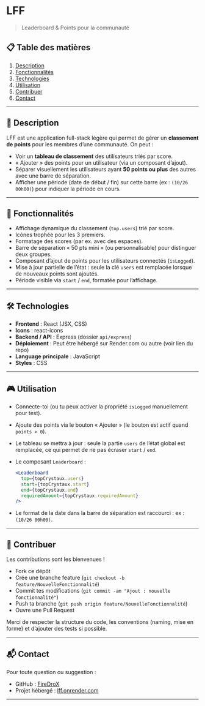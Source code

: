 # LFF

> Leaderboard & Points pour la communauté

## 📋 Table des matières

1. [Description](#description)
2. [Fonctionnalités](#fonctionnalités)
3. [Technologies](#technologies)
4. [Utilisation](#utilisation)
5. [Contribuer](#contribuer)
6. [Contact](#contact)

---

## 🚀 Description

LFF est une application full-stack légère qui permet de gérer un **classement de points** pour les membres d’une communauté.
On peut :

- Voir un **tableau de classement** des utilisateurs triés par score.
- « Ajouter » des points pour un utilisateur (via un composant d’ajout).
- Séparer visuellement les utilisateurs ayant **50 points ou plus** des autres avec une barre de séparation.
- Afficher une période (date de début / fin) sur cette barre (ex : `(10/26 00h00)`) pour indiquer la période en cours.

---

## 🧩 Fonctionnalités

- Affichage dynamique du classement (`top.users`) trié par score.
- Icônes trophée pour les 3 premiers.
- Formatage des scores (par ex. avec des espaces).
- Barre de séparation « 50 pts mini » (ou personnalisable) pour distinguer deux groupes.
- Composant d’ajout de points pour les utilisateurs connectés (`isLogged`).
- Mise à jour partielle de l’état : seule la clé `users` est remplacée lorsque de nouveaux points sont ajoutés.
- Période visible via `start` / `end`, formatée pour l’affichage.

---

## 🛠️ Technologies

- **Frontend** : React (JSX, CSS)
- **Icons** : react-icons
- **Backend / API** : Express (dossier `api/express`)
- **Déploiement** : Peut être hébergé sur Render.com ou autre (voir lien du repo)
- **Language principale** : JavaScript
- **Styles** : CSS

---

## 🎮 Utilisation

- Connecte-toi (ou tu peux activer la propriété `isLogged` manuellement pour test).
- Ajoute des points via le bouton « Ajouter » (le bouton est actif quand `points > 0`).
- Le tableau se mettra à jour : seule la partie `users` de l’état global est remplacée, ce qui permet de ne pas écraser `start` / `end`.
- Le composant `Leaderboard` :

  ```jsx
  <Leaderboard
    top={topCrystaux.users}
    start={topCrystaux.start}
    end={topCrystaux.end}
    requiredAmount={topCrystaux.requiredAmount}
  />
  ```

- Le format de la date dans la barre de séparation est raccourci : ex : `(10/26 00h00)`.

---

## 🤝 Contribuer

Les contributions sont les bienvenues !

- Fork ce dépôt
- Crée une branche feature (`git checkout -b feature/NouvelleFonctionnalité`)
- Commit tes modifications (`git commit -am "Ajout : nouvelle fonctionnalité"`)
- Push ta branche (`git push origin feature/NouvelleFonctionnalité`)
- Ouvre une Pull Request

Merci de respecter la structure du code, les conventions (naming, mise en forme) et d’ajouter des tests si possible.

---

## 📬 Contact

Pour toute question ou suggestion :

- GitHub : [FireDroX](https://github.com/FireDroX)
- Projet hébergé : [lff.onrender.com](https://lff.onrender.com)

---
